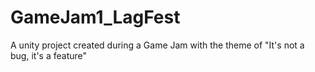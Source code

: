 # GameJam1_LagFest

A unity project created during a Game Jam with the theme of "It's not a bug, it's a feature"
